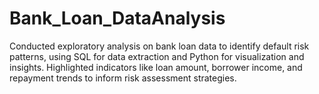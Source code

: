 # Bank_Loan_DataAnalysis
Conducted exploratory analysis on bank loan data to identify default risk patterns, using SQL for data extraction and Python for visualization and insights. Highlighted indicators like loan amount, borrower income, and repayment trends to inform risk assessment strategies.
